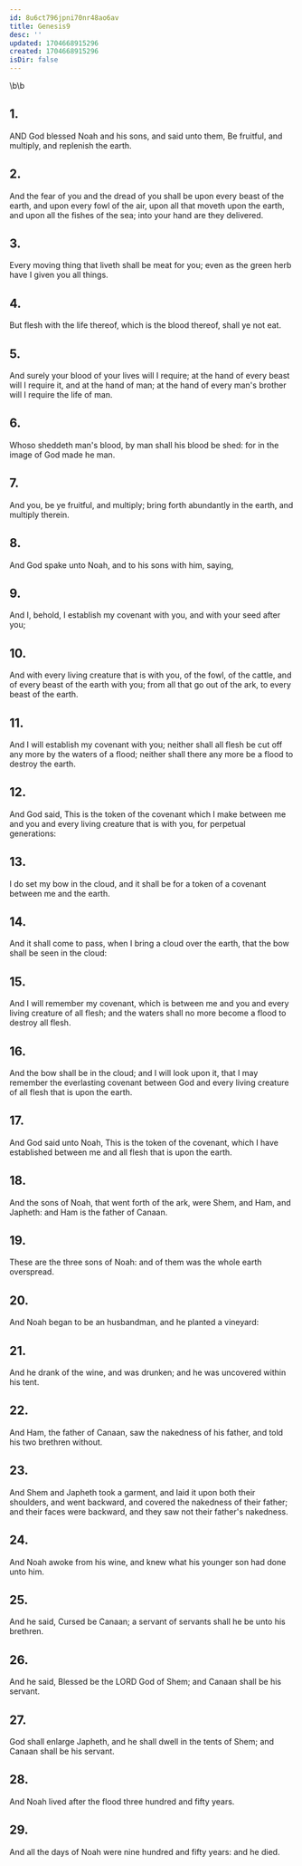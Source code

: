 ```yaml
---
id: 8u6ct796jpni70nr48ao6av
title: Genesis9
desc: ''
updated: 1704668915296
created: 1704668915296
isDir: false
---
```

\b\b
## 1.
AND God blessed Noah and his sons, and said unto them, Be fruitful, and multiply, and replenish the earth.
## 2.
And the fear of you and the dread of you shall be upon every beast of the earth, and upon every fowl of the air, upon all that moveth upon the earth, and upon all the fishes of the sea; into your hand are they delivered.
## 3.
Every moving thing that liveth shall be meat for you; even as the green herb have I given you all things.
## 4.
But flesh with the life thereof, which is the blood thereof, shall ye not eat.
## 5.
And surely your blood of your lives will I require; at the hand of every beast will I require it, and at the hand of man; at the hand of every man's brother will I require the life of man.
## 6.
Whoso sheddeth man's blood, by man shall his blood be shed: for in the image of God made he man.
## 7.
And you, be ye fruitful, and multiply; bring forth abundantly in the earth, and multiply therein.
## 8.
And God spake unto Noah, and to his sons with him, saying,
## 9.
And I, behold, I establish my covenant with you, and with your seed after you;
## 10.
And with every living creature that is with you, of the fowl, of the cattle, and of every beast of the earth with you; from all that go out of the ark, to every beast of the earth.
## 11.
And I will establish my covenant with you; neither shall all flesh be cut off any more by the waters of a flood; neither shall there any more be a flood to destroy the earth.
## 12.
And God said, This is the token of the covenant which I make between me and you and every living creature that is with you, for perpetual generations:
## 13.
I do set my bow in the cloud, and it shall be for a token of a covenant between me and the earth.
## 14.
And it shall come to pass, when I bring a cloud over the earth, that the bow shall be seen in the cloud:
## 15.
And I will remember my covenant, which is between me and you and every living creature of all flesh; and the waters shall no more become a flood to destroy all flesh.
## 16.
And the bow shall be in the cloud; and I will look upon it, that I may remember the everlasting covenant between God and every living creature of all flesh that is upon the earth.
## 17.
And God said unto Noah, This is the token of the covenant, which I have established between me and all flesh that is upon the earth.
## 18.
And the sons of Noah, that went forth of the ark, were Shem, and Ham, and Japheth: and Ham is the father of Canaan.
## 19.
These are the three sons of Noah: and of them was the whole earth overspread.
## 20.
And Noah began to be an husbandman, and he planted a vineyard:
## 21.
And he drank of the wine, and was drunken; and he was uncovered within his tent.
## 22.
And Ham, the father of Canaan, saw the nakedness of his father, and told his two brethren without.
## 23.
And Shem and Japheth took a garment, and laid it upon both their shoulders, and went backward, and covered the nakedness of their father; and their faces were backward, and they saw not their father's nakedness.
## 24.
And Noah awoke from his wine, and knew what his younger son had done unto him.
## 25.
And he said, Cursed be Canaan; a servant of servants shall he be unto his brethren.
## 26.
And he said, Blessed be the LORD God of Shem; and Canaan shall be his servant.
## 27.
God shall enlarge Japheth, and he shall dwell in the tents of Shem; and Canaan shall be his servant.
## 28.
And Noah lived after the flood three hundred and fifty years.
## 29.
And all the days of Noah were nine hundred and fifty years: and he died.
